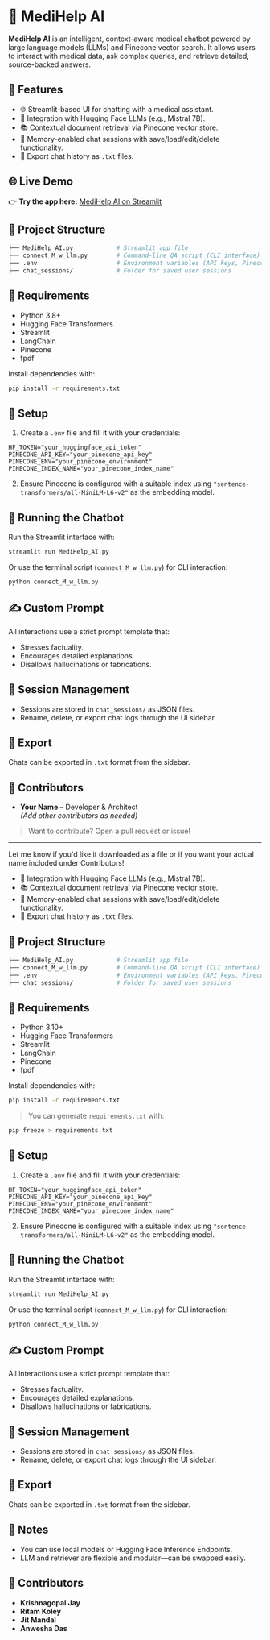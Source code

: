 # 🏥 MediHelp AI

**MediHelp AI** is an intelligent, context-aware medical chatbot powered by large language models (LLMs) and Pinecone vector search. It allows users to interact with medical data, ask complex queries, and retrieve detailed, source-backed answers.

## 🚀 Features

- 🌐 Streamlit-based UI for chatting with a medical assistant.
- 🤖 Integration with Hugging Face LLMs (e.g., Mistral 7B).
- 📚 Contextual document retrieval via Pinecone vector store.
- 🧠 Memory-enabled chat sessions with save/load/edit/delete functionality.
- 📁 Export chat history as `.txt` files.

## 🌐 Live Demo

👉 **Try the app here:** [MediHelp AI on Streamlit](https://mediapp-ai-bot-gmodjkknuc6drnnqkvfdwd.streamlit.app/)

## 📂 Project Structure

```bash
├── MediHelp_AI.py            # Streamlit app file
├── connect_M_w_llm.py        # Command-line QA script (CLI interface)
├── .env                      # Environment variables (API keys, Pinecone setup)
├── chat_sessions/            # Folder for saved user sessions
```

## 🧪 Requirements

- Python 3.8+
- Hugging Face Transformers
- Streamlit
- LangChain
- Pinecone
- fpdf

Install dependencies with:

```bash
pip install -r requirements.txt
```

## 🔧 Setup

1. Create a `.env` file and fill it with your credentials:

```env
HF_TOKEN="your_huggingface_api_token"
PINECONE_API_KEY="your_pinecone_api_key"
PINECONE_ENV="your_pinecone_environment"
PINECONE_INDEX_NAME="your_pinecone_index_name"
```

2. Ensure Pinecone is configured with a suitable index using `"sentence-transformers/all-MiniLM-L6-v2"` as the embedding model.

## 💬 Running the Chatbot

Run the Streamlit interface with:

```bash
streamlit run MediHelp_AI.py
```

Or use the terminal script (`connect_M_w_llm.py`) for CLI interaction:

```bash
python connect_M_w_llm.py
```

## ✍️ Custom Prompt

All interactions use a strict prompt template that:

- Stresses factuality.
- Encourages detailed explanations.
- Disallows hallucinations or fabrications.

## 📝 Session Management

- Sessions are stored in `chat_sessions/` as JSON files.
- Rename, delete, or export chat logs through the UI sidebar.

## 📄 Export

Chats can be exported in `.txt` format from the sidebar.

## 👥 Contributors

- **Your Name** – Developer & Architect  
*(Add other contributors as needed)*

> Want to contribute? Open a pull request or issue!

---

Let me know if you'd like it downloaded as a file or if you want your actual name included under Contributors!
- 🤖 Integration with Hugging Face LLMs (e.g., Mistral 7B).
- 📚 Contextual document retrieval via Pinecone vector store.
- 🧠 Memory-enabled chat sessions with save/load/edit/delete functionality.
- 📁 Export chat history as `.txt` files.

## 📂 Project Structure

```bash
├── MediHelp_AI.py            # Streamlit app file
├── connect_M_w_llm.py        # Command-line QA script (CLI interface)
├── .env                      # Environment variables (API keys, Pinecone setup)
├── chat_sessions/            # Folder for saved user sessions
```

## 🧪 Requirements

- Python 3.10+
- Hugging Face Transformers
- Streamlit
- LangChain
- Pinecone
- fpdf

Install dependencies with:

```bash
pip install -r requirements.txt
```

> You can generate `requirements.txt` with:
```bash
pip freeze > requirements.txt
```

## 🔧 Setup

1. Create a `.env` file and fill it with your credentials:

```env
HF_TOKEN="your_huggingface_api_token"
PINECONE_API_KEY="your_pinecone_api_key"
PINECONE_ENV="your_pinecone_environment"
PINECONE_INDEX_NAME="your_pinecone_index_name"
```

2. Ensure Pinecone is configured with a suitable index using `"sentence-transformers/all-MiniLM-L6-v2"` as the embedding model.

## 💬 Running the Chatbot

Run the Streamlit interface with:

```bash
streamlit run MediHelp_AI.py
```

Or use the terminal script (`connect_M_w_llm.py`) for CLI interaction:

```bash
python connect_M_w_llm.py
```

## ✍️ Custom Prompt

All interactions use a strict prompt template that:

- Stresses factuality.
- Encourages detailed explanations.
- Disallows hallucinations or fabrications.

## 📝 Session Management

- Sessions are stored in `chat_sessions/` as JSON files.
- Rename, delete, or export chat logs through the UI sidebar.

## 📄 Export

Chats can be exported in `.txt` format from the sidebar.

## 📌 Notes

- You can use local models or Hugging Face Inference Endpoints.
- LLM and retriever are flexible and modular—can be swapped easily.

## 👥 Contributors

- **Krishnagopal Jay**  
- **Ritam Koley**  
- **Jit Mandal**  
- **Anwesha Das** 
